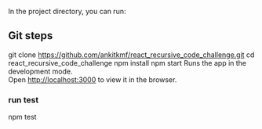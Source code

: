 In the project directory, you can run:
## Git steps
git clone https://github.com/ankitkmf/react_recursive_code_challenge.git
cd react_recursive_code_challenge
npm install
npm start
Runs the app in the development mode.<br />
Open [http://localhost:3000](http://localhost:3000) to view it in the browser.

### run test
npm test 

